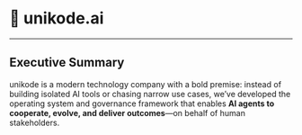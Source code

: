 # 🔵 unikode.ai

---

## Executive Summary

unikode is a modern technology company with a bold premise: instead of building isolated AI tools or chasing narrow use cases, we’ve developed the operating system and governance framework that enables **AI agents to cooperate, evolve, and deliver outcomes**—on behalf of human stakeholders.

